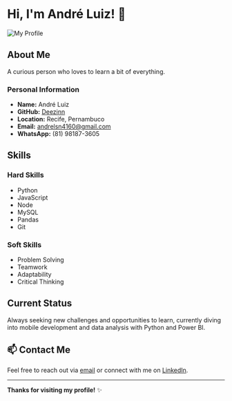 # Hi, I'm André Luiz! 👋

![My Profile](https://media.licdn.com/dms/image/v2/D4D03AQE6mq613eGdog/profile-displayphoto-shrink_100_100/profile-displayphoto-shrink_100_100/0/1715818457038?e=1735171200&v=beta&t=BzAfzYiHN2NoxyArCuLlIfoegZ_AFqlXGnY0rzvKRNs) 

## About Me
A curious person who loves to learn a bit of everything.

### Personal Information
- **Name:** André Luiz
- **GitHub:** [Deezinn](https://github.com/Deezinn)
- **Location:** Recife, Pernambuco
- **Email:** [andrelsn4160@gmail.com](mailto:andrelsn4160@gmail.com)
- **WhatsApp:** (81) 98187-3605

## Skills
### Hard Skills
- Python
- JavaScript
- Node
- MySQL
- Pandas
- Git

### Soft Skills
- Problem Solving
- Teamwork
- Adaptability
- Critical Thinking

## Current Status
Always seeking new challenges and opportunities to learn, currently diving into mobile development and data analysis with Python and Power BI.

## 📫 Contact Me
Feel free to reach out via [email](mailto:andrelsn4160@gmail.com) or connect with me on [LinkedIn](https://www.linkedin.com/in/andre-luiz-a7421430a).

---

**Thanks for visiting my profile!** ✨
